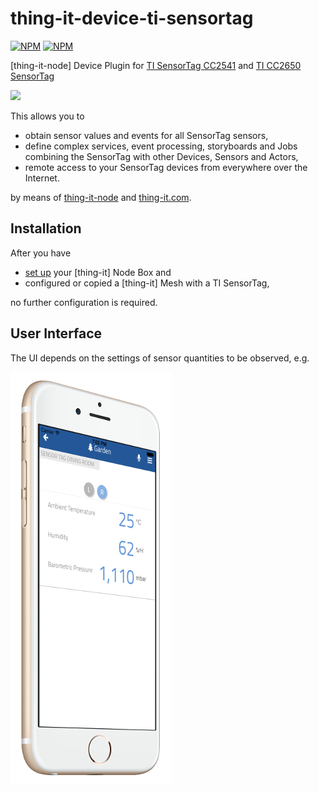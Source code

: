 # thing-it-device-ti-sensortag

[![NPM](https://nodei.co/npm/thing-it-ti-sensortag.png)](https://nodei.co/npm/thing-it-device-ti-sensortag/)
[![NPM](https://nodei.co/npm-dl/thing-it-device-ti-sensortag.png)](https://nodei.co/npm/thing-it-device-ti-sensortage/)

[thing-it-node] Device Plugin for [TI SensorTag CC2541](http://www.ti.com/tool/cc2541dk-sensor) and [TI CC2650 SensorTag](http://www.ti.com/tool/cc2650stk)

<img src="./documentation/images/ti-sensortag.png">

This allows you to 

* obtain sensor values and events for all SensorTag sensors,
* define complex services, event processing, storyboards and Jobs combining the SensorTag with other Devices, Sensors and Actors,
* remote access to your SensorTag devices from everywhere over the Internet.

by means of [thing-it-node](https://github.com/marcgille/thing-it-node) and [thing-it.com](http://www.thing-it.com).

## Installation

After you have 

* [set up](http://www.thing-it.com/thing-it/index.html?document=gettingStarted#/documentationPanel) your [thing-it] Node Box and 
* configured or copied a [thing-it] Mesh with a TI SensorTag, 

no further configuration is required.

## User Interface

The UI depends on the settings of sensor quantities to be observed, e.g.

<img src="./documentation/images/ti-sensortag-mobile-ui.png">




